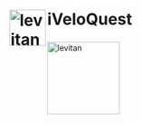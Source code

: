 # iVeloQuest <img align="left" alt="levitan" width="64px" src="https://play-lh.googleusercontent.com/sd1tIXgsvHUclrSkT8vUt3hOQdgupIQdnFJpcMH-ZNpfK6oMax0citKCo6mDB6ytTA=s180-rw"/> 
### 
[<img align="left" alt="levitan" width="128px" src="https://i1.wp.com/intellinium.io/wp-content/uploads/2016/06/android-app-on-google-play-1.png"/>][Google]


[Google]: https://play.google.com/store/apps/details?id=com.Kvantorium
